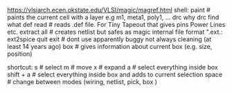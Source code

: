 https://vlsiarch.ecen.okstate.edu/VLSI/magic/magref.html
shell:
	paint <layer> # paints the current cell with a layer e.g m1, meta1, poly1, ...
	drc why 
	drc find
	what
	def read # reads .def file. For Tiny Tapeout that gives pins Power Lines etc.
	extract all # creates netlist but safes as magic internal file format ".ext.:
	ext2spice <filename>
	quit
	exit # dont use apparently buggy not always cleaning (at least 14 years ago)
	box # gives information about current box (e.g. size, position)
	
	
	
shortcut:
	s # select
	m # move
	x # expand
	a # select everything inside box
	shift + a # select everything inside box and adds to current selection
	space # change between modes (wiring, netlist, pick, box	)
	
